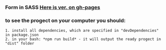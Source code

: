 ### Form in SASS [Here is ver. on gh-pages](https://cookiewithevil.github.io/homework/sass-form-proj/dest/index.html)
### to see the progect on your computer you should:
    1. install all dependencies, which are specified in "devDependencies" in package.json
    2. in your bash: *npm run build* - it will output the ready progect in "dist" folder
